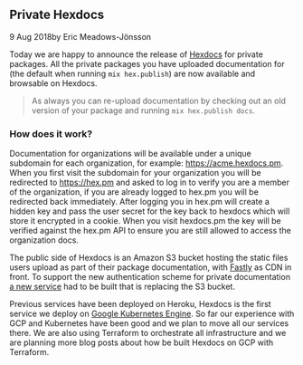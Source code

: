 ## Private Hexdocs

<div class="subtitle"><time datetime="2018-08-09T00:00:00Z">9 Aug 2018</time>by Eric Meadows-Jönsson</div>

Today we are happy to announce the release of [Hexdocs](https://hexdocs.pm/) for private packages. All the private packages you have uploaded documentation for (the default when running `mix hex.publish`) are now available and browsable on Hexdocs.

> As always you can re-upload documentation by checking out an old version of your package and running `mix hex.publish docs`.

### How does it work?

Documentation for organizations will be available under a unique subdomain for each organization, for example: <https://acme.hexdocs.pm>. When you first visit the subdomain for your organization you will be redirected to <https://hex.pm> and asked to log in to verify you are a member of the organization, if you are already logged to hex.pm you will be redirected back immediately. After logging you in hex.pm will create a hidden key and pass the user secret for the key back to hexdocs which will store it encrypted in a cookie. When you visit hexdocs.pm the key will be verified against the hex.pm API to ensure you are still allowed to access the organization docs.

The public side of Hexdocs is an Amazon S3 bucket hosting the static files users upload as part of their package documentation, with [Fastly](https://www.fastly.com/) as CDN in front. To support the new authentication scheme for private documentation [a new service](https://github.com/hexpm/hexdocs) had to be built that is replacing the S3 bucket.

Previous services have been deployed on Heroku, Hexdocs is the first service we deploy on [Google Kubernetes Engine](https://cloud.google.com/kubernetes-engine/). So far our experience with GCP and Kubernetes have been good and we plan to move all our services there. We are also using Terraform to orchestrate all infrastructure and we are planning more blog posts about how be built Hexdocs on GCP with Terraform.
